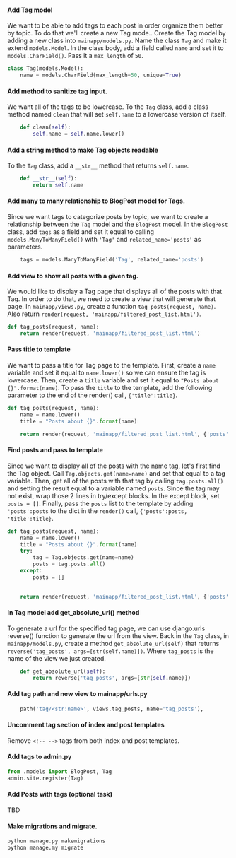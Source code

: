 

#### Add Tag model

We want to be able to add tags to each post in order organize them better by topic.  To do that we'll create a new Tag mode..  Create the Tag model by adding a new class into `mainapp/models.py`. Name the class `Tag` and make it extend `models.Model`. In the class body, add a field called `name` and set it to `models.CharField()`. Pass it a `max_length` of `50`.
```python
class Tag(models.Model):
    name = models.CharField(max_length=50, unique=True)
```

#### Add method to sanitize tag input.

We want all of the tags to be lowercase. To the `Tag` class, add a class method named `clean` that will set `self.name` to a lowercase version of itself.

```python
    def clean(self):
        self.name = self.name.lower()
```

#### Add a string method to make Tag objects readable

To the `Tag` class, add a `__str__` method that returns `self.name`.

```python
    def __str__(self):
        return self.name
```

#### Add many to many relationship to BlogPost model for Tags.

Since we want tags to categorize posts by topic, we want to create a relationship between the `Tag` model and the `BlogPost` model.  In the `BlogPost` class, add `tags` as a field and set it equal to calling `models.ManyToManyField()` with `'Tag'` and `related_name='posts'` as parameters.
```python
    tags = models.ManyToManyField('Tag', related_name='posts')
```

#### Add view to show all posts with a given tag.

We would like to display a Tag page that displays all of the posts with that Tag.  In order to do that, we need to create a view that will generate that page.  In `mainapp/views.py`, create a function `tag_posts(request, name)`.  Also return `render(request, 'mainapp/filtered_post_list.html')`.


```python
def tag_posts(request, name):
    return render(request, 'mainapp/filtered_post_list.html')
```

#### Pass title to template

We want to pass a title for Tag page to the template.  First, create a `name` variable and set it equal to `name.lower()` so we can ensure the tag is lowercase.  Then, create a `title` variable and set it equal to `"Posts about {}".format(name)`.
To pass the `title` to the template, add the following parameter to the end of the render() call, `{'title':title}`.

```python
def tag_posts(request, name):
    name = name.lower()
    title = "Posts about {}".format(name)

    return render(request, 'mainapp/filtered_post_list.html', {'posts':posts, 'title':title})
```

#### Find posts and pass to template

Since we want to display all of the posts with the name tag, let's first find the Tag object.  Call `Tag.objects.get(name=name)` and set that equal to a tag variable.  Then, get all of the posts with that tag by calling `tag.posts.all()` and setting the result equal to a variable named `posts`. Since the tag may not exist, wrap those 2 lines in try/except blocks.  In the except block, set `posts = []`.  Finally, pass the `posts` list to the template by adding `'posts':posts` to the dict in the `render()` call, `{'posts':posts, 'title':title}`.

```python
def tag_posts(request, name):
    name = name.lower()
    title = "Posts about {}".format(name)
    try:
        tag = Tag.objects.get(name=name)
        posts = tag.posts.all()
    except:
        posts = []
    

    return render(request, 'mainapp/filtered_post_list.html', {'posts':posts, 'title':title})
```

#### In Tag model add get_absolute_url() method 
To generate a url for the specified tag page, we can use django.urls reverse() function to generate the url from the view. Back in the `Tag` class, in `mainapp/models.py`, create a method `get_absolute_url(self)` that returns `reverse('tag_posts', args=[str(self.name)])`. Where `tag_posts` is the name of the view we just created. 
```python
    def get_absolute_url(self):
        return reverse('tag_posts', args=[str(self.name)])
```

#### Add tag path and new view to mainapp/urls.py

```python
    path('tag/<str:name>', views.tag_posts, name='tag_posts'),
```

#### Uncomment tag section of index and post templates

Remove `<!-- -->` tags from both index and post templates.

#### Add tags to admin.py

```python
from .models import BlogPost, Tag
admin.site.register(Tag)
```

#### Add Posts with tags (optional task)

TBD

#### Make migrations and migrate.

```bash
python manage.py makemigrations
python manage.my migrate
```
